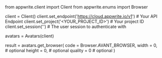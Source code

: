from appwrite.client import Client
from appwrite.enums import Browser

client = Client()
client.set_endpoint('https://cloud.appwrite.io/v1') # Your API Endpoint
client.set_project('&lt;YOUR_PROJECT_ID&gt;') # Your project ID
client.set_session('') # The user session to authenticate with

avatars = Avatars(client)

result = avatars.get_browser(
    code = Browser.AVANT_BROWSER,
    width = 0, # optional
    height = 0, # optional
    quality = 0 # optional
)

